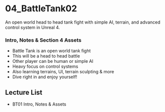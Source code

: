 # 04_BattleTank02
An open world head to head tank fight with simple AI, terrain, and advanced control system in Unreal 4. 

### Intro, Notes & Section 4 Assets ###

+ Battle Tank is an open world tank fight
+ This will be a head to head battle 
+ Other player can be human or simple AI 
+ Heavy focus on control systems 
+ Also learning terrains, UI, terrain sculpting & more 
+ Dive right in and enjoy yourself!

## Lecture List
* BT01 Intro, Notes & Assets
